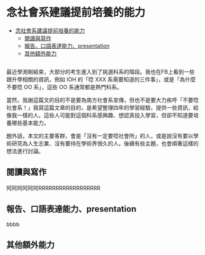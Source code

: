 # 念社會系建議提前培養的能力  


- [念社會系建議提前培養的能力](#念社會系建議提前培養的能力)
  - [閱讀與寫作](#閱讀與寫作)
  - [報告、口語表達能力、presentation](#報告口語表達能力presentation)
  - [其他額外能力](#其他額外能力)

```

```

最近學測剛結束，大部分的考生進入到了挑選科系的階段。我也在FB上看到一些跟升學相關的資訊，例如 IOH 的「唸 XXX 系需要知道的三件事」，或是「為什麼不要唸 OO 系」，這些 OO 系通常都是熱門科系。

當然，我謝這篇文的目的不是要為南方社會系宣傳，但也不是要大力疾呼「不要唸社會系！」我寫這篇文章的目的，是希望整理四年的學習經驗，提供一些資訊，給像我一樣的人。這些人可能對這個科系感興趣、想認真投入學習，但卻不知道要培養哪些基本能力。

題外話，本文的主要客群，會是「沒有一定要唸社會所」的人，或是說沒有要以學術研究為人生志業、沒有要待在學術界很久的人。後續有些主題，也會順著這樣的想法進行討論。

## 閱讀與寫作

阿阿阿阿阿阿RRRRRRRRRRRRRRRRRR

## 報告、口語表達能力、presentation

bbbb

## 其他額外能力